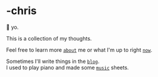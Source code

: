 # -chris

👋 yo.

This is a collection of my thoughts.

Feel free to learn more [`about`](/about) me or what I'm up to right
[`now`](/now).

Sometimes I'll write things in the [`blog`](/blog). \
I used to play piano and made some [`music`](/sheet_music) sheets.

